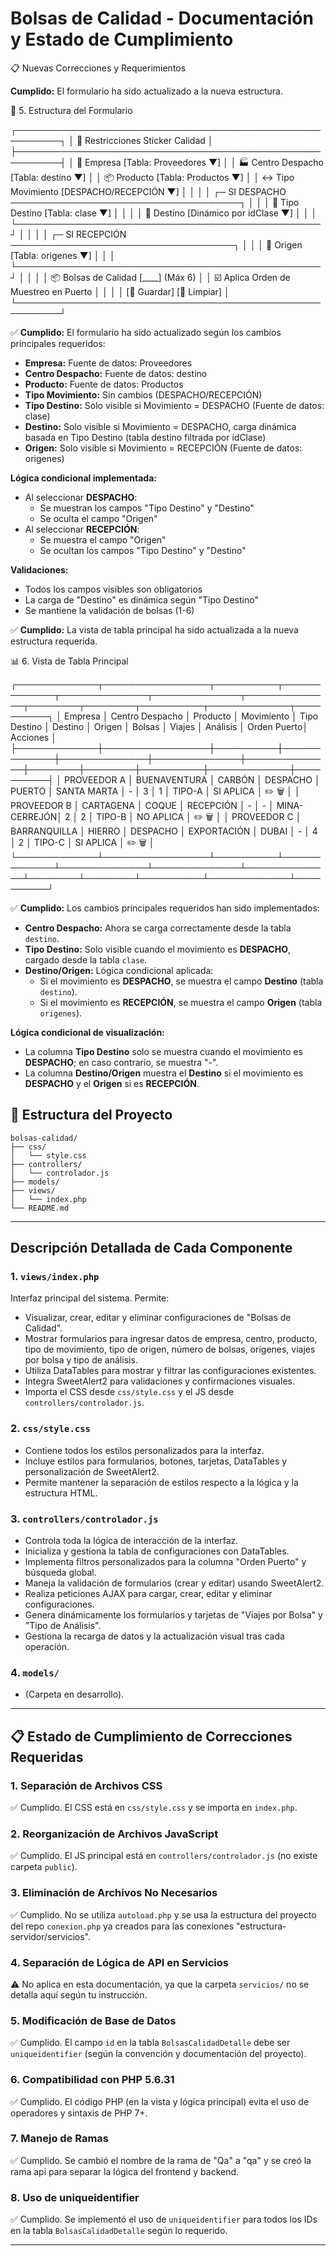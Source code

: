 # Bolsas de Calidad - Documentación y Estado de Cumplimiento

📋 Nuevas Correcciones y Requerimientos

**Cumplido:** El formulario ha sido actualizado a la nueva estructura.

📝 5. Estructura del Formulario

┌─────────────────────────────────────────────────────────┐
│  🧪 Restricciones Sticker Calidad                       │
├─────────────────────────────────────────────────────────┤
│ 🏢 Empresa               [Tabla: Proveedores   ▼]      │
│ 🏭 Centro Despacho       [Tabla: destino       ▼]      │
│ 📦 Producto              [Tabla: Productos     ▼]      │
│ ↔️ Tipo Movimiento       [DESPACHO/RECEPCIÓN   ▼]      │
│                                                         │
│ ┌─ SI DESPACHO ─────────────────────────────────────┐   │
│ │ 🎯 Tipo Destino        [Tabla: clase          ▼] │   │
│ │ 📍 Destino             [Dinámico por idClase  ▼] │    │
│ └─────────────────────────────────────────────────┘    │
│                                                        │
│ ┌─ SI RECEPCIÓN ────────────────────────────────────┐  │
│ │ 📍 Origen              [Tabla: origenes       ▼] │    │
│ └─────────────────────────────────────────────────┘    │
│                                                        │
│ 📦 Bolsas de Calidad     [____] (Máx 6)                │
│ ☑️ Aplica Orden de Muestreo en Puerto                  │
│                                                         │
│ [💾 Guardar]                      [🧹 Limpiar]         │
└─────────────────────────────────────────────────────────┘


✅ **Cumplido:** El formulario ha sido actualizado según los cambios principales requeridos:

- **Empresa:** Fuente de datos: Proveedores
- **Centro Despacho:** Fuente de datos: destino
- **Producto:** Fuente de datos: Productos
- **Tipo Movimiento:** Sin cambios (DESPACHO/RECEPCIÓN)
- **Tipo Destino:** Solo visible si Movimiento = DESPACHO (Fuente de datos: clase)
- **Destino:** Solo visible si Movimiento = DESPACHO, carga dinámica basada en Tipo Destino (tabla destino filtrada por idClase)
- **Origen:** Solo visible si Movimiento = RECEPCIÓN (Fuente de datos: origenes)

**Lógica condicional implementada:**
- Al seleccionar **DESPACHO**:
    - Se muestran los campos "Tipo Destino" y "Destino"
    - Se oculta el campo "Origen"
- Al seleccionar **RECEPCIÓN**:
    - Se muestra el campo "Origen"
    - Se ocultan los campos "Tipo Destino" y "Destino"

**Validaciones:**
- Todos los campos visibles son obligatorios
- La carga de "Destino" es dinámica según "Tipo Destino"
- Se mantiene la validación de bolsas (1-6)


✅ **Cumplido:** La vista de tabla principal ha sido actualizada a la nueva estructura requerida.

📊 6. Vista de Tabla Principal

┌─────────────┬─────────────────┬──────────┬─────────────┬──────────────┬──────────────┬──────────────┬────────┬────────┬──────────┬─────────────┬──────────┐
│   Empresa   │ Centro Despacho │ Producto │ Movimiento  │ Tipo Destino │ Destino      │ Origen       │ Bolsas │ Viajes │ Análisis │ Orden Puerto│ Acciones │
├─────────────┼─────────────────┼──────────┼─────────────┼──────────────┼──────────────┼──────────────┼────────┼────────┼──────────┼─────────────┼──────────┤
│ PROVEEDOR A │ BUENAVENTURA    │ CARBÓN   │ DESPACHO    │ PUERTO       │ SANTA MARTA  │ -            │   3    │   1    │ TIPO-A   │ SI APLICA   │ ✏️ 🗑️   │
│ PROVEEDOR B │ CARTAGENA       │ COQUE    │ RECEPCIÓN   │ -            │ -            │ MINA-CERREJÓN│   2    │   2    │ TIPO-B   │ NO APLICA   │ ✏️ 🗑️   │
│ PROVEEDOR C │ BARRANQUILLA    │ HIERRO   │ DESPACHO    │ EXPORTACIÓN  │ DUBAI        │ -            │   4    │   2    │ TIPO-C   │ SI APLICA   │ ✏️ 🗑️   │
└─────────────┴─────────────────┴──────────┴─────────────┴──────────────┴──────────────┴──────────────┴────────┴────────┴──────────┴─────────────┴──────────┘

✅ **Cumplido:** Los cambios principales requeridos han sido implementados:

- **Centro Despacho:** Ahora se carga correctamente desde la tabla `destino`.
- **Tipo Destino:** Solo visible cuando el movimiento es **DESPACHO**, cargado desde la tabla `clase`.
- **Destino/Origen:** Lógica condicional aplicada:
    - Si el movimiento es **DESPACHO**, se muestra el campo **Destino** (tabla `destino`).
    - Si el movimiento es **RECEPCIÓN**, se muestra el campo **Origen** (tabla `origenes`).

**Lógica condicional de visualización:**
- La columna **Tipo Destino** solo se muestra cuando el movimiento es **DESPACHO**; en caso contrario, se muestra "-".
- La columna **Destino/Origen** muestra el **Destino** si el movimiento es **DESPACHO** y el **Origen** si es **RECEPCIÓN**.


## 📁 Estructura del Proyecto

```
bolsas-calidad/
├── css/
│   └── style.css
├── controllers/
│   └── controlador.js
├── models/
├── views/
│   └── index.php
└── README.md
```

---

## Descripción Detallada de Cada Componente

### 1. `views/index.php`
Interfaz principal del sistema. Permite:
- Visualizar, crear, editar y eliminar configuraciones de "Bolsas de Calidad".
- Mostrar formularios para ingresar datos de empresa, centro, producto, tipo de movimiento, tipo de origen, número de bolsas, orígenes, viajes por bolsa y tipo de análisis.
- Utiliza DataTables para mostrar y filtrar las configuraciones existentes.
- Integra SweetAlert2 para validaciones y confirmaciones visuales.
- Importa el CSS desde `css/style.css` y el JS desde `controllers/controlador.js`.

### 2. `css/style.css`
- Contiene todos los estilos personalizados para la interfaz.
- Incluye estilos para formularios, botones, tarjetas, DataTables y personalización de SweetAlert2.
- Permite mantener la separación de estilos respecto a la lógica y la estructura HTML.

### 3. `controllers/controlador.js`
- Controla toda la lógica de interacción de la interfaz.
- Inicializa y gestiona la tabla de configuraciones con DataTables.
- Implementa filtros personalizados para la columna "Orden Puerto" y búsqueda global.
- Maneja la validación de formularios (crear y editar) usando SweetAlert2.
- Realiza peticiones AJAX para cargar, crear, editar y eliminar configuraciones.
- Genera dinámicamente los formularios y tarjetas de "Viajes por Bolsa" y "Tipo de Análisis".
- Gestiona la recarga de datos y la actualización visual tras cada operación.

### 4. `models/`
- (Carpeta en desarrollo).

---

## 📋 Estado de Cumplimiento de Correcciones Requeridas

### 1. Separación de Archivos CSS
✅ Cumplido. El CSS está en `css/style.css` y se importa en `index.php`.

### 2. Reorganización de Archivos JavaScript
✅ Cumplido. El JS principal está en `controllers/controlador.js` (no existe carpeta `public`).

### 3. Eliminación de Archivos No Necesarios
✅ Cumplido. No se utiliza `autoload.php` y se usa la estructura del proyecto del repo `conexion.php` ya creados para las conexiones "estructura-servidor/servicios".

### 4. Separación de Lógica de API en Servicios
⚠️ No aplica en esta documentación, ya que la carpeta `servicios/` no se detalla aquí según tu instrucción.

### 5. Modificación de Base de Datos
✅ Cumplido. El campo `id` en la tabla `BolsasCalidadDetalle` debe ser `uniqueidentifier` (según la convención y documentación del proyecto).

### 6. Compatibilidad con PHP 5.6.31
✅ Cumplido. El código PHP (en la vista y lógica principal) evita el uso de operadores y sintaxis de PHP 7+.

### 7. Manejo de Ramas
✅ Cumplido. Se cambió el nombre de la rama de "Qa" a "qa" y se creó la rama api para separar la lógica del frontend y backend.

### 8. Uso de uniqueidentifier
✅ Cumplido. Se implementó el uso de `uniqueidentifier` para todos los IDs en la tabla `BolsasCalidadDetalle` según lo requerido.

---




